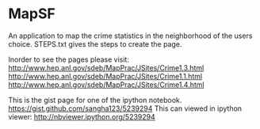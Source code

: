MapSF
=====

An application to map the crime statistics in the neighborhood of the users choice.
STEPS.txt gives the steps to create the page. 

Inorder to see the pages please visit:
http://www.hep.anl.gov/sdeb/MapPrac/JSites/Crime1.3.html
http://www.hep.anl.gov/sdeb/MapPrac/JSites/Crime1.1.html
http://www.hep.anl.gov/sdeb/MapPrac/JSites/Crime1.4.html


This is the gist page for one of the ipython notebook.
https://gist.github.com/sangha123/5239294
This can viewed in ipython viewer: http://nbviewer.ipython.org/5239294

